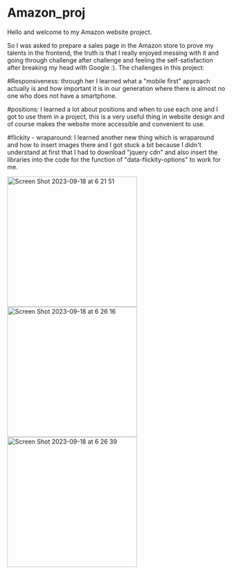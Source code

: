 # Amazon_proj
Hello and welcome to my Amazon website project.

So I was asked to prepare a sales page in the Amazon store to prove my talents in the frontend, the truth is that I really enjoyed messing with it and going through challenge after challenge and feeling the self-satisfaction after breaking my head with Google :).
The challenges in this project:

#Responsiveness: through her I learned what a "mobile first" approach actually is and how important it is in our generation where there is almost no one who does not have a smartphone.
 
#positions: I learned a lot about positions and when to use each one and I got to use them in a project, this is a very useful thing in website design and of course makes the website more accessible and convenient to use.

#flickity - wraparound: I learned another new thing which is wraparound and how to insert images there and I got stuck a bit because I didn't understand at first that I had to download "jquery cdn" and also insert the libraries into the code for the function of "data-flickity-options" to work for me.


<img width="300px" alt="Screen Shot 2023-09-18 at 6 21 51" src="https://github.com/fadyzar/Amazon_proj/assets/93481957/8582dfa3-1047-43e0-ae57-e22139cd11d9">

<img width="300" alt="Screen Shot 2023-09-18 at 6 26 16" src="https://github.com/fadyzar/Amazon_proj/assets/93481957/c07a6f4c-b40b-449e-ae33-ea6cc81db0bf">

<img width="300" alt="Screen Shot 2023-09-18 at 6 26 39" src="https://github.com/fadyzar/Amazon_proj/assets/93481957/7d8ce3b6-3677-49d4-a860-a21dc9a2a465">


